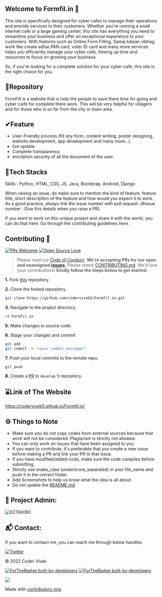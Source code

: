 ## **Welcome to Formfil.in** 👋
This site is specifically designed for cyber cafes to manage their operations and provide services to their customers. Whether you're running a small internet cafe or a large gaming center, this site has everything you need to streamline your business and offer an exceptional experience to your customers. With features such as Online Form Filling, Samaj kalyan vibhag work like create adhar,PAN card, voter ID card and many more services helps you efficiently manage your cyber cafe, freeing up time and resources to focus on growing your business. 

So, if you're looking for a complete solution for your cyber cafe, this site is the right choice for you. 
    
  
## 📌Repository

FormFill is a website that is help the people to save there time for going and cyber caife for complete there work.
This will be very helpful for villagers and for those who is so far from the city or town area.

## ✔Feature
- User-Friendly process (fill any form, content writing, poster designing, website development, app development and many more...).
- live update.
- Complete transparency.
- encription security of all the document of the user.


## 🔑Tech Stacks
Skills : Python, HTML, CSS, JS, Java, Bootstrap, Android, Django

When raising an issue, do make sure to mention the kind of feature, feature title, short description of the feature and how would you expect it to work. As a good practice, always link the issue number with pull request. (#issue number : Give this details when you raise a PR).

If you want to work on this unique project and share it with the world, you can do that here. Go through the contributing guidelines here.

    
## Contributing :handshake:

[![PRs Welcome](https://img.shields.io/badge/PRs-welcome-brightgreen.svg?style=flat&logo=git&logoColor=white)](https://github.com/hound77/jwoc-archive/pulls)  [![Open Source Love](https://badges.frapsoft.com/os/v2/open-source.svg?v=103)](https://github.com/hound77/jwoc-archive)

> Please read our [Code of Conduct](CODE_OF_CONDUCT.md).
**We're accepting PRs for our open and unassigned [issues](https://github.com/hound77/jwoc-archive/issues)**. Please check [CONTRIBUTING.md](CONTRIBUTING.md). We'd love your contributions! **Kindly follow the steps below to get started:** 


**1.** Fork [this](https://codervivek5.github.io/Formfil.in/) repository.

**2.** Clone the forked repository.

```bash
git clone https://github.com/codervivek5/Formfil.in.git
```

**3.** Navigate to the project directory.

```bash
cd Formfil.in
```


**5.** Make changes in source code.

**6.** Stage your changes and commit

```bash
git add .
git commit -m "<your_commit_message>"
```

**7.** Push your local commits to the remote repo.

```bash
git push 
```

**8.** Create a [PR](https://codervivek5.github.io/Formfil.in/) to `develop` !) repository.



## ⌛Link of The Website
https://codervivek5.github.io/Formfil.in/
## ⚙️ Things to Note
- Make sure you do not copy codes from external sources because that work will not be considered. Plagiarism is strictly not allowed.
- You can only work on issues that have been assigned to you.
- If you want to contribute, it's preferable that you create a new issue before making a PR and link your PR to that issue.
- If you have modified/added code, make sure the code compiles before submitting.
- Strictly use snake_case (underscore_separated) in your file_name and push it in the correct folder.
- Add Screenshots to help us know what the idea is all about.
- Do not update the [README.md](README.md)

<!-- ## 👨‍💻 Workflow: -->

## 🙂 Project Admin:
![62784060](https://user-images.githubusercontent.com/62784060/154093320-99598cbd-cce0-4dda-a9e5-38c947f088d5.jpg)



## 📬 Contact:
If you want to contact me, you can reach me through below handles.

[![Twitter](https://badgen.net/badge/icon/twitter?icon=twitter&label)](https://twitter.com/codervivek5/)
 
© 2022 Coder Vivek



[![ForTheBadge built-by-developers](http://ForTheBadge.com/images/badges/built-by-developers.svg)](https://GitHub.com/codervivek5/) [![ForTheBadge built-by-developers](http://ForTheBadge.com/images/badges/built-by-developers.svg)](https://GitHub.com/codervivek5/)

<!-- Copy-paste in your Readme.md file -->

<a href = "https://github.com/codervivek5/Formfil.in/">
  <img src = "https://contrib.rocks/image?repo = codervivek5/Formfil.in/"/>
</a>

Made with [contributors-img](https://contrib.rocks).
